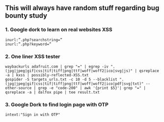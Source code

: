 ## This will always have random stuff regarding bug bounty study

### 1. Google dork to learn on real websites XSS
    inurl:”.php?searchst­ring=”
    inurl:”.php?keyword=”
### 2. One liner XSS tester
    waybackurls adafruit.com | grep "=" | egrep -iv ".(jpg|jpeg|gif|css|tif|tiff|png|ttf|woff|woff2|ico|svg|js)" | qsreplace -a | kxss | possibly-reflected-XSS.txt
    gospider -S targets_urls.txt -c 10 -d 5 --blacklist ".(jpg|jpeg|gif|css|tif|tiff|png|ttf|woff|woff2|ico|pdf|svg|txt)" --other-source | grep -e "code-200" | awk '{print $5}'| grep "=" | qsreplace -a | dalfox pipe | tee result.txt
### 3. Google Dork to find login page with OTP
    intext:"Sign in with OTP"
